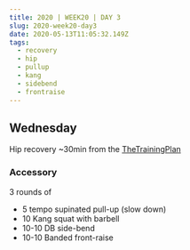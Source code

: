 ```yaml
---
title: 2020 | WEEK20 | DAY 3
slug: 2020-week20-day3
date: 2020-05-13T11:05:32.149Z
tags:
  - recovery
  - hip
  - pullup
  - kang
  - sidebend
  - frontraise
---
```

## Wednesday

Hip recovery ~30min from the [TheTrainingPlan](https://thetrainingplan.co/home-workouts)

### Accessory

3 rounds of

* 5 tempo supinated pull-up (slow down)
* 10 Kang squat with barbell
* 10-10 DB side-bend
* 10-10 Banded front-raise